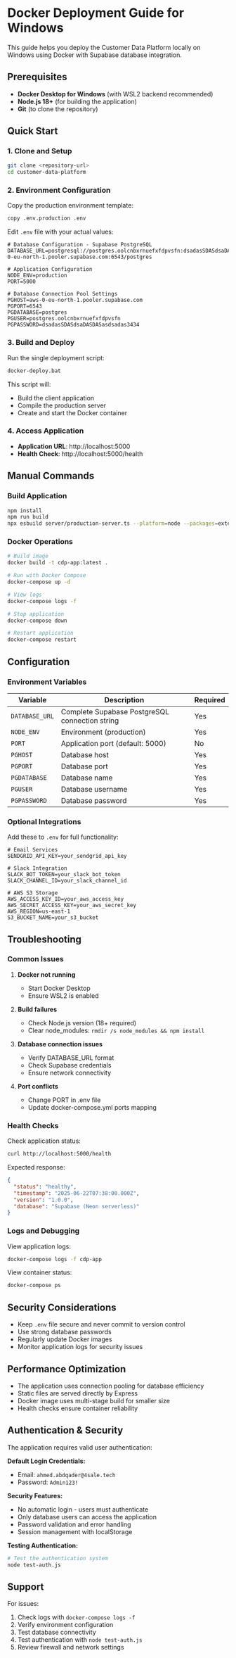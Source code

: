 # Docker Deployment Guide for Windows

This guide helps you deploy the Customer Data Platform locally on Windows using Docker with Supabase database integration.

## Prerequisites

- **Docker Desktop for Windows** (with WSL2 backend recommended)
- **Node.js 18+** (for building the application)
- **Git** (to clone the repository)

## Quick Start

### 1. Clone and Setup

```bash
git clone <repository-url>
cd customer-data-platform
```

### 2. Environment Configuration

Copy the production environment template:
```bash
copy .env.production .env
```

Edit `.env` file with your actual values:
```env
# Database Configuration - Supabase PostgreSQL
DATABASE_URL=postgresql://postgres.oolcnbxrnuefxfdpvsfn:dsadasSDASdsaDASDASasdsadas3434@aws-0-eu-north-1.pooler.supabase.com:6543/postgres

# Application Configuration
NODE_ENV=production
PORT=5000

# Database Connection Pool Settings
PGHOST=aws-0-eu-north-1.pooler.supabase.com
PGPORT=6543
PGDATABASE=postgres
PGUSER=postgres.oolcnbxrnuefxfdpvsfn
PGPASSWORD=dsadasSDASdsaDASDASasdsadas3434
```

### 3. Build and Deploy

Run the single deployment script:

```bash
docker-deploy.bat
```

This script will:
- Build the client application
- Compile the production server
- Create and start the Docker container

### 4. Access Application

- **Application URL**: http://localhost:5000
- **Health Check**: http://localhost:5000/health

## Manual Commands

### Build Application
```bash
npm install
npm run build
npx esbuild server/production-server.ts --platform=node --packages=external --bundle --format=esm --outfile=server/production-server.js
```

### Docker Operations
```bash
# Build image
docker build -t cdp-app:latest .

# Run with Docker Compose
docker-compose up -d

# View logs
docker-compose logs -f

# Stop application
docker-compose down

# Restart application
docker-compose restart
```

## Configuration

### Environment Variables

| Variable | Description | Required |
|----------|-------------|----------|
| `DATABASE_URL` | Complete Supabase PostgreSQL connection string | Yes |
| `NODE_ENV` | Environment (production) | Yes |
| `PORT` | Application port (default: 5000) | No |
| `PGHOST` | Database host | Yes |
| `PGPORT` | Database port | Yes |
| `PGDATABASE` | Database name | Yes |
| `PGUSER` | Database username | Yes |
| `PGPASSWORD` | Database password | Yes |

### Optional Integrations

Add these to `.env` for full functionality:

```env
# Email Services
SENDGRID_API_KEY=your_sendgrid_api_key

# Slack Integration
SLACK_BOT_TOKEN=your_slack_bot_token
SLACK_CHANNEL_ID=your_slack_channel_id

# AWS S3 Storage
AWS_ACCESS_KEY_ID=your_aws_access_key
AWS_SECRET_ACCESS_KEY=your_aws_secret_key
AWS_REGION=us-east-1
S3_BUCKET_NAME=your_s3_bucket
```

## Troubleshooting

### Common Issues

1. **Docker not running**
   - Start Docker Desktop
   - Ensure WSL2 is enabled

2. **Build failures**
   - Check Node.js version (18+ required)
   - Clear node_modules: `rmdir /s node_modules && npm install`

3. **Database connection issues**
   - Verify DATABASE_URL format
   - Check Supabase credentials
   - Ensure network connectivity

4. **Port conflicts**
   - Change PORT in .env file
   - Update docker-compose.yml ports mapping

### Health Checks

Check application status:
```bash
curl http://localhost:5000/health
```

Expected response:
```json
{
  "status": "healthy",
  "timestamp": "2025-06-22T07:38:00.000Z",
  "version": "1.0.0",
  "database": "Supabase (Neon serverless)"
}
```

### Logs and Debugging

View application logs:
```bash
docker-compose logs -f cdp-app
```

View container status:
```bash
docker-compose ps
```

## Security Considerations

- Keep `.env` file secure and never commit to version control
- Use strong database passwords
- Regularly update Docker images
- Monitor application logs for security issues

## Performance Optimization

- The application uses connection pooling for database efficiency
- Static files are served directly by Express
- Docker image uses multi-stage build for smaller size
- Health checks ensure container reliability

## Authentication & Security

The application requires valid user authentication:

**Default Login Credentials:**
- Email: `ahmed.abdqader@4sale.tech`
- Password: `Admin123!`

**Security Features:**
- No automatic login - users must authenticate
- Only database users can access the application
- Password validation and error handling
- Session management with localStorage

**Testing Authentication:**
```bash
# Test the authentication system
node test-auth.js
```

## Support

For issues:
1. Check logs with `docker-compose logs -f`
2. Verify environment configuration
3. Test database connectivity
4. Test authentication with `node test-auth.js`
5. Review firewall and network settings
